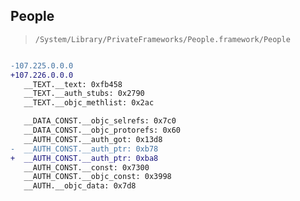 ## People

> `/System/Library/PrivateFrameworks/People.framework/People`

```diff

-107.225.0.0.0
+107.226.0.0.0
   __TEXT.__text: 0xfb458
   __TEXT.__auth_stubs: 0x2790
   __TEXT.__objc_methlist: 0x2ac

   __DATA_CONST.__objc_selrefs: 0x7c0
   __DATA_CONST.__objc_protorefs: 0x60
   __AUTH_CONST.__auth_got: 0x13d8
-  __AUTH_CONST.__auth_ptr: 0xb78
+  __AUTH_CONST.__auth_ptr: 0xba8
   __AUTH_CONST.__const: 0x7300
   __AUTH_CONST.__objc_const: 0x3998
   __AUTH.__objc_data: 0x7d8

```
